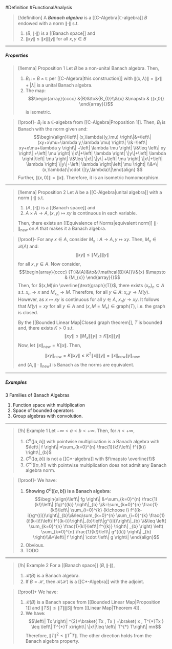 #Definition #FunctionalAnalysis 

> [!definition] 
> A ***Banach algebra*** is a [[C-Algebra|$\mathbb{C}$-algebra]] $B$ endowed with a norm $\|\cdot\|$ s.t. 
> 1. $(B,\|\cdot\|)$ is a [[Banach space]] and
> 2. $\left\| xy \right\|\leq\|x\|\|y\|$ for all $x,y\in B$
---
##### Properties
> [!lemma] Proposition 1 
> Let $B$ be a non-unital Banach algebra. Then, 
> 1. $B_{I}:=B\times \mathbb{C}$ per [[C-Algebra|this construction]] with $\left\| (x,\lambda) \right\|=\|x\|+\left| \lambda \right|$ is a unital Banach algebra. 
> 2. The map: $$\begin{array}{cccc} &{B}&\to&{B_{I}}\\&{x} &\mapsto & {(x,0)} \end{array}{}$$is isometric.

> [!proof]-
> $B_{I}$ is a $\mathbb{C}$-algebra from [[C-Algebra|Proposition 1]]. Then, $B_{I}$ is Banach with the norm given and: $$\begin{align}\left\| (x,\lambda)(y,\mu) \right\|&=\left\| (xy+x\mu+\lambda y,\lambda \mu) \right\| \\&=\left\| xy+x\mu+\lambda y \right\| +\left| \lambda \mu \right| \\&\leq \left\| xy \right\| +\left| \mu \right| \|x\|+\left| \lambda \right| \|y\|+\left| \lambda \right|\left| \mu \right| \\&\leq \|x\| \|y\| +\left| \mu \right| \|x\|+\left| \lambda \right| \|y\|+\left| \lambda \right|\left| \mu \right|  \\&=\|(x,\lambda)\|\cdot \|(y,\lambda)\|\end{align} $$
> Further, $\left\| (x,0) \right\|=\|x\|$. Therefore, it is an isometric homomorphism.
---
> [!lemma] Proposition 2
> Let $A$ be a [[C-Algebra|unital algebra]] with a norm $\|\cdot\|$ s.t.
> 1. $(A,\|\cdot\|)$ is a [[Banach space]] and
> 2. $A\times A \to A, (x,y)\mapsto xy$ is continuous in each variable. 
> 
> Then, there exists an [[Equivalence of Norms|equivalent norm]] $\|\cdot\|_{\text{new}}$ on $A$ that makes it a Banach algebra.

> [!proof]-
> For any $x\in A$, consider $M_{x}:A\to A,y\mapsto xy$. Then, $M_{x}\in \mathcal{B}(A)$ and: $$\left\| xy \right\| \leq \left\| M_{x} \right\| \left\| y \right\| $$ for all $x,y\in A$. Now consider, $$\begin{array}{cccc} {T:}&{A}&\to&{\mathcal{B}(A)}\\&{x} &\mapsto & {M_{x}} \end{array}{}$$Then, for $(x,M)\in \overline{\text{graph}(T)}$, there exists $(x_{n})_{n} \subseteq A$ s.t. $x_{n}\to x$ and $M_{x_{n}}\to M$. Therefore, for all $y\in A$: $x_{n}y\to M(y)$. However, as $x\mapsto xy$ is continuous for all $y\in A$, $x_{n}y\to xy$. It follows that $M(y)=xy$ for all $y\in A$ and $(x,M=M_{x})\in \text{graph}(T)$, i.e. the graph is closed.
> 
> By the [[Bounded Linear Map|Closed graph theorem]], $T$ is bounded and, there exists $K>0$ s.t. $$\left\| xy \right\| \leq \left\| M_{x} \right\| \left\| y \right\| \leq K\|x\|\|y\|$$Now, let $\|x\|_{\text{new}}=K\|x\|$. Then, $$\left\| xy \right\| _{\text{new}}=K\left\| xy \right\| \leq K^{2}\|x\|\|y\|=\|x\|_{\text{new}}\|y\|_{\text{new}}$$and $(A,\|\cdot\|_{\text{new}})$ is Banach as the norms are equivalent. 
----
##### Examples
3 Families of Banach Algebras
1. Function space with multiplication
2. Space of bounded operators
3. Group algebras with convolution.
---
> [!h] Example 1
> Let $-\infty<a<b<+\infty$. Then, for $n<+\infty$, 
> 1. $C^n([a,b])$ with pointwise multiplication is a Banach algebra with $\left\| f \right\|:=\sum_{k=0}^{n} \frac{1}{k!}\left\| f^{(k)} \right\|_{b}$
> 2. $C^n([a,b])$ is not a [[C*-algebra]] with $f\mapsto \overline{f}$
> 3. $C^\infty([a,b])$ with pointwise multiplication does not admit any Banach algebra norm.

> [!proof]-
> We have: 
> 1. **Showing $C^n([a,b])$ is a Banach algebra**:
> 	$$\begin{align}\left\| fg \right\| &=\sum_{k=0}^{n} \frac{1}{k!}\left\| (fg)^{(k)} \right\|_{b} \\&=\sum_{k=0}^{n} \frac{1}{k!}\left\| \sum_{i=0}^{k} {k\choose i} f^{(k-i)}g^{(i)}\right\|_{b}\\&\leq\sum_{k=0}^{n} \sum_{i=0}^{k} \frac{1}{i!(k-i)!}\left\|f^{(k-i)}\right\|_{b}\left\|g^{(i)}\right\|_{b} \\&\leq \left( \sum_{k=0}^{n} \frac{1}{k!}\left\| f^{(k)} \right\| _{b} \right) \left( \sum_{k=0}^{n} \frac{1}{k!}\left\| g^{(k)} \right\| _{b} \right)\\&=\left\| f \right\| \cdot \left\| g \right\|  \end{align}$$
> 2. Obvious.
> 3. TODO
---
> [!h] Example 2
> For a [[Banach space]] $(B,\|\cdot\|)$, 
> 1. $\mathcal{B}(B)$ is a Banach algebra.
> 2. If $B=\mathcal{H}$, then $\mathcal{B}(\mathcal{H})$ is a [[C*-Algebra]] with the adjoint.

> [!proof]+
> We have: 
> 1. $\mathcal{B}(B)$ is a Banach space from [[Bounded Linear Map|Proposition 1]] and $\left\| TS \right\|\leq \left\| T \right\|\left\| S \right\|$ from [[Linear Map|Theorem 4]].
> 2. We have: $$\left\| Tx \right\| ^{2}=\braket{ Tx , Tx } =\braket{ x , T^{*}Tx } \leq \left\| T^{*}T x\right\| \|x\|\leq \left\| T^{*} T\right\| mn$$Therefore, $\left\| T \right\|^{2}\leq \left\| T^{*}T \right\|$. The other direction holds from the Banach algebra property.
